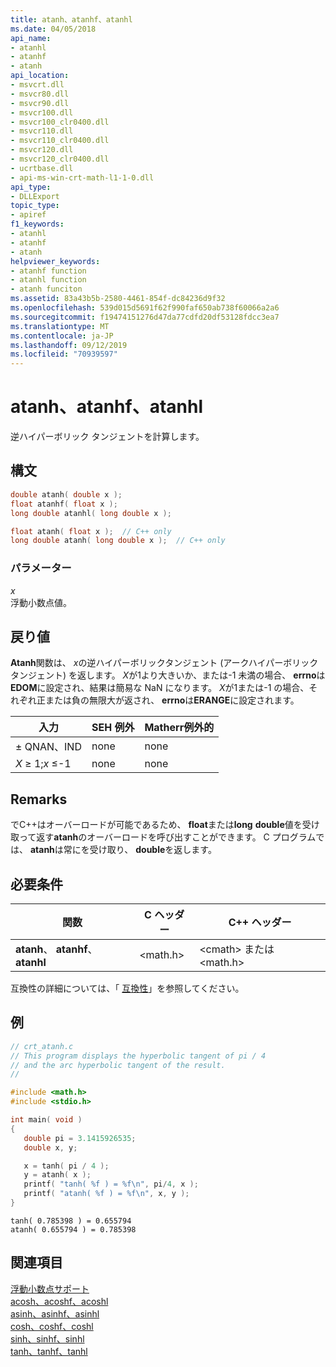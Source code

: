 ```yaml
---
title: atanh、atanhf、atanhl
ms.date: 04/05/2018
api_name:
- atanhl
- atanhf
- atanh
api_location:
- msvcrt.dll
- msvcr80.dll
- msvcr90.dll
- msvcr100.dll
- msvcr100_clr0400.dll
- msvcr110.dll
- msvcr110_clr0400.dll
- msvcr120.dll
- msvcr120_clr0400.dll
- ucrtbase.dll
- api-ms-win-crt-math-l1-1-0.dll
api_type:
- DLLExport
topic_type:
- apiref
f1_keywords:
- atanhl
- atanhf
- atanh
helpviewer_keywords:
- atanhf function
- atanhl function
- atanh funciton
ms.assetid: 83a43b5b-2580-4461-854f-dc84236d9f32
ms.openlocfilehash: 539d015d5691f62f990faf650ab738f60066a2a6
ms.sourcegitcommit: f19474151276d47da77cdfd20df53128fdcc3ea7
ms.translationtype: MT
ms.contentlocale: ja-JP
ms.lasthandoff: 09/12/2019
ms.locfileid: "70939597"
---
```

# <a name="atanh-atanhf-atanhl"></a>atanh、atanhf、atanhl

逆ハイパーボリック タンジェントを計算します。

## <a name="syntax"></a>構文

```C
double atanh( double x );
float atanhf( float x );
long double atanhl( long double x );
```

```cpp
float atanh( float x );  // C++ only
long double atanh( long double x );  // C++ only
```

### <a name="parameters"></a>パラメーター

*x*<br/>
浮動小数点値。

## <a name="return-value"></a>戻り値

**Atanh**関数は、 *x*の逆ハイパーボリックタンジェント (アークハイパーボリックタンジェント) を返します。 *X*が1より大きいか、または-1 未満の場合、 **errno**は**EDOM**に設定され、結果は簡易な NaN になります。 *X*が1または-1 の場合、それぞれ正または負の無限大が返され、 **errno**は**ERANGE**に設定されます。

|入力|SEH 例外|**Matherr**例外的|
|-----------|-------------------|-------------------------|
|± QNAN、IND|none|none|
|*X* ≥ 1;*x* ≤-1|none|none|

## <a name="remarks"></a>Remarks

でC++はオーバーロードが可能であるため、 **float**または**long** **double**値を受け取って返す**atanh**のオーバーロードを呼び出すことができます。 C プログラムでは、 **atanh**は常にを受け取り、 **double**を返します。

## <a name="requirements"></a>必要条件

|関数|C ヘッダー|C++ ヘッダー|
|--------------|--------------|------------------|
|**atanh**、 **atanhf**、 **atanhl**|\<math.h>|\<cmath> または \<math.h>|

互換性の詳細については、「 [互換性](../../c-runtime-library/compatibility.md)」を参照してください。

## <a name="example"></a>例

```C
// crt_atanh.c
// This program displays the hyperbolic tangent of pi / 4
// and the arc hyperbolic tangent of the result.
//

#include <math.h>
#include <stdio.h>

int main( void )
{
   double pi = 3.1415926535;
   double x, y;

   x = tanh( pi / 4 );
   y = atanh( x );
   printf( "tanh( %f ) = %f\n", pi/4, x );
   printf( "atanh( %f ) = %f\n", x, y );
}
```

```Output
tanh( 0.785398 ) = 0.655794
atanh( 0.655794 ) = 0.785398
```

## <a name="see-also"></a>関連項目

[浮動小数点サポート](../../c-runtime-library/floating-point-support.md)<br/>
[acosh、acoshf、acoshl](acosh-acoshf-acoshl.md)<br/>
[asinh、asinhf、asinhl](asinh-asinhf-asinhl.md)<br/>
[cosh、coshf、coshl](cosh-coshf-coshl.md)<br/>
[sinh、sinhf、sinhl](sinh-sinhf-sinhl.md)<br/>
[tanh、tanhf、tanhl](tanh-tanhf-tanhl.md)<br/>
